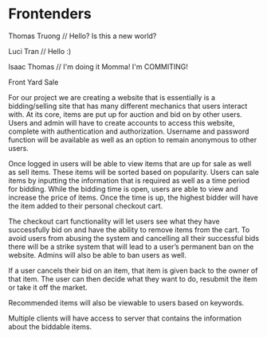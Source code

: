 # Frontenders
Thomas Truong
// Hello? Is this a new world?

Luci Tran
// Hello :)

Isaac Thomas 
// I'm doing it Momma! I'm COMMITING!

Front Yard Sale

For our project we are creating a website that is essentially is a bidding/selling site that has many different mechanics that users interact with. At its core, items are put up for auction and bid on by other users. Users and admin will have to create accounts to access this website, complete with authentication and authorization.  Username and password function will be available as well as an option to remain anonymous to other users. 

Once logged in users will be able to view items that are up for sale as well as sell items. These items will be sorted based on popularity. Users can sale items by inputting the information that is required as well as a time period for bidding. While the bidding time is open, users are able to view and increase the price of items. Once the time is up, the highest bidder will have the item added to their personal checkout cart. 

The checkout cart functionality will let users see what they have successfully bid on and have the ability to remove items from the cart. To avoid users from abusing the system and cancelling all their successful bids there will be a strike system that will lead to a user’s permanent ban on the website. Admins will also be able to ban users as well.

If a user cancels their bid on an item, that item is given back to the owner of that item. The user can then decide what they want to do, resubmit the item or take it off the market.

Recommended items will also be viewable to users based on keywords.

Multiple clients will have access to server that contains the information about the biddable items.
